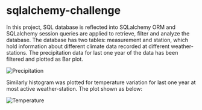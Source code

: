 # sqlalchemy-challenge
In this project, SQL database is reflected into SQLalchemy ORM and SQLalchemy session queries are applied to retrieve, filter and analyze the database. The database has two tables: measurement and station, which hold information about different climate data recorded at different weather-stations. The precipitation data for last one year of the data has been filtered and plotted as Bar plot.

![Precipitation](https://user-images.githubusercontent.com/99154332/168450967-4ce436db-8736-46d2-b110-277d3bd67fd0.png)

Similarly histogram was plotted for temperature variation for last one year at most active weather-station. The plot shown as below: 

![Temperature](https://user-images.githubusercontent.com/99154332/168450991-5c2c90f3-e292-49e3-8083-8572aad42d1a.png)
